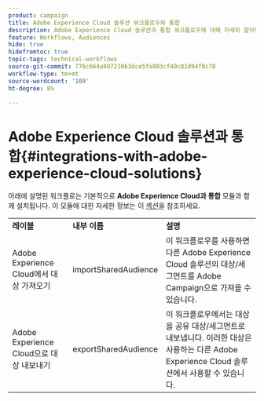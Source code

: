 ```yaml
---
product: campaign
title: Adobe Experience Cloud 솔루션 워크플로우와 통합
description: Adobe Experience Cloud 솔루션과 통합 워크플로우에 대해 자세히 알아보기
feature: Workflows, Audiences
hide: true
hidefromtoc: true
topic-tags: technical-workflows
source-git-commit: 776c664a99721063dce5fa003cf40c81d94f8c78
workflow-type: tm+mt
source-wordcount: '109'
ht-degree: 8%

---
```



# Adobe Experience Cloud 솔루션과 통합{#integrations-with-adobe-experience-cloud-solutions}



아래에 설명된 워크플로는 기본적으로 **Adobe Experience Cloud과 통합** 모듈과 함께 설치됩니다. 이 모듈에 대한 자세한 정보는 이 [섹션](../../integrations/using/configuring-ims.md#installing-the-package)을 참조하세요.

<table> 
 <tbody> 
  <tr> 
   <td> <strong>레이블</strong><br /> </td> 
   <td> <strong>내부 이름</strong><br /> </td> 
   <td> <strong>설명</strong><br /> </td> 
  </tr> 
  <tr> 
   <td> <span class="uicontrol">Adobe Experience Cloud에서 대상 가져오기</span> <br /> </td> 
   <td> <span class="uicontrol">importSharedAudience</span> <br /> </td> 
   <td> 이 워크플로우를 사용하면 다른 Adobe Experience Cloud 솔루션의 대상/세그먼트를 Adobe Campaign으로 가져올 수 있습니다.<br /> </td> 
  </tr> 
  <tr> 
   <td> <span class="uicontrol">Adobe Experience Cloud으로 대상 내보내기</span> <br /> </td> 
   <td> <span class="uicontrol">exportSharedAudience</span> <br /> </td> 
   <td> 이 워크플로우에서는 대상을 공유 대상/세그먼트로 내보냅니다. 이러한 대상은 사용하는 다른 Adobe Experience Cloud 솔루션에서 사용할 수 있습니다.<br /> </td> 
  </tr> 
 </tbody> 
</table>

